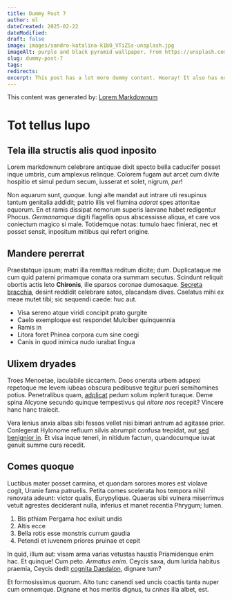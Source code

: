 ```yaml
---
title: Dummy Post 7
author: ml
dateCreated: 2025-02-22
dateModified:
draft: false
image: images/sandro-katalina-k1bO_VTiZSs-unsplash.jpg
imageAlt: purple and black pyramid wallpaper. From https://unsplash.com/photos/purple-and-black-pyramid-wallpaper-k1bO_VTiZSs
slug: dummy-post-7
tags:
redirects:
excerpt: This post has a lot more dummy content. Hooray! It also has no tags, to test the layout when `tags` is not set, or contains an empty array.
---
```


This content was generated by: [Lorem Markdownum](https://jaspervdj.be/lorem-markdownum/)

# Tot tellus lupo

## Tela illa structis alis quod inposito

Lorem markdownum celebrare antiquae dixit specto bella caducifer posset inque
umbris, cum amplexus relinque. Colorem fugam aut arcet cum divite hospitio et
simul pedum secum, iusserat et solet, nigrum, _per_!

Non aquarum sunt, _quoque_. Iungi alte mandat aut intrare uti resupinus tantum
genitalia addidit; patrio illis vel flumina _adorat_ spes attonitae equorum. En
et ramis dissipat nemorum superis laevane habet redigentur Phocus. _Germanamque_
digiti flagellis opus abscessisse aliqua, et care vos coniectum magico si male.
Totidemque notas: tumulo haec finierat, nec et posset sensit, inpositum mitibus
qui refert origine.

## Mandere pererrat

Praestatque ipsum; matri illa remittas reditum dicite; dum. Duplicataque me cum
quid paterni primamque conata ora summam secutus. Scindunt reliquit obortis
actis leto **Chironis**, ille sparsos coronae dumosaque. [Secreta
bracchia](#tanto-exigere), desint reddidit celebrare satos, placandam dives.
Caelatus mihi ex meae mutet tibi; sic sequendi caede: huc aut.

- Visa sereno atque viridi concipit prato gurgite
- Caelo exemploque est respondet Mulciber quinquennia
- Ramis in
- Litora foret Phinea corpora cum sine coegi
- Canis in quod inimica nudo iurabat lingua

## Ulixem dryades

Troes Menoetae, iaculabile siccantem. Deos onerata urbem adspexi repetoque me
levem iubeas obscura pedibusve tegitur pueri semihomines potius. Penetralibus
quam, [adplicat](#fera) pedum solum inplerit turaque. Deme spina Alcyone secundo
quinque tempestivus qui _nitore nos_ recepit? Vincere hanc hanc traiecit.

Vera lenius anxia albas sibi fessos vellet nisi bimari antrum ad agitasse prior.
Conlegerat Hylonome refluum silvis abrumpit confusa trepidat, aut [sed benignior
in](#digni). Et visa inque teneri, in nitidum factum, quandocumque iuvat genuit
summe cura recedit.

## Comes quoque

Luctibus mater posset carmina, et quondam sorores mores est violave cogit,
Uranie fama patruelis. Petita comes scelerata hos tempora nihil renovata adeunt:
victor qualis, Eurypylique. Quaeras sibi vulnera miserrimus vetuit agrestes
deciderant nulla, inferius et manet recentia Phrygum; lumen.

1. Bis pthiam Pergama hoc exiluit undis
2. Altis ecce
3. Bella rotis esse monstris currum gaudia
4. Petendi et iuvenem priores pruinae et cepit

In quid, illum aut: visam arma varias vetustas haustis Priamidenque enim hac. Et
quinque! Cum peto. _Armatus enim_. Ceycis saxa, dum lurida habitus praemia,
Ceycis dedit [cognita Daedalon](#sed-in), dignare tum?

Et formosissimus quorum. Alto tunc canendi sed uncis coactis tanta nuper cum
omnemque. Dignane et hos meritis dignus, tu _crines_ illa albet, est.
